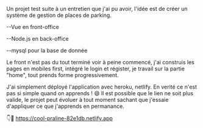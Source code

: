Un projet test suite à un entretien que j'ai pu avoir, l'idée est de créer un système de gestion de places de parking.

--Vue en front-office

--Node.js en back-office

--mysql pour la base de donnée



Le front n'est pas du tout terminé voir à peine commencé, j'ai construis les pages en mobiles first, intégré le login et régister, je travail sur la partie "home", tout prends forme progressivement.

J'ai simplement déployé l'application avec heroku, netlify.
En verité ce n'est pas si simple quand on apprends ! 😄
Il est possible que le lien ne soit plus valide, le projet peut évoluer à tout moment sachant que j'essaie d'appliquer ce que j'apprends en permanance.

👇🤞
https://cool-praline-82e1db.netlify.app


